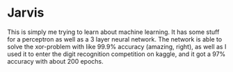 # Jarvis

This is simply me trying to learn about machine learning. It has some stuff for a perceptron as well as a 
3 layer neural network. The network is able to solve the xor-problem with like 99.9% accuracy (amazing, right), as
well as I used it to enter the digit recognition competition on kaggle, and it got a 97% accuracy with about 200 
epochs. 